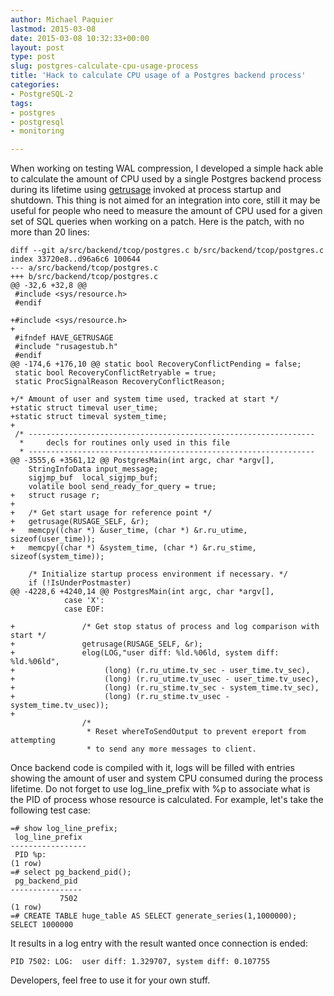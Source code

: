 ```yaml
---
author: Michael Paquier
lastmod: 2015-03-08
date: 2015-03-08 10:32:33+00:00
layout: post
type: post
slug: postgres-calculate-cpu-usage-process
title: 'Hack to calculate CPU usage of a Postgres backend process'
categories:
- PostgreSQL-2
tags:
- postgres
- postgresql
- monitoring

---
```


When working on testing WAL compression, I developed a simple hack able to
calculate the amount of CPU used by a single Postgres backend process during
its lifetime using [getrusage](http://linux.die.net/man/2/getrusage) invoked
at process startup and shutdown. This thing is not aimed for an integration
into core, still it may be useful for people who need to measure the amount
of CPU used for a given set of SQL queries when working on a patch. Here is
the patch, with no more than 20 lines:

    diff --git a/src/backend/tcop/postgres.c b/src/backend/tcop/postgres.c
    index 33720e8..d96a6c6 100644
    --- a/src/backend/tcop/postgres.c
    +++ b/src/backend/tcop/postgres.c
    @@ -32,6 +32,8 @@
     #include <sys/resource.h>
     #endif
     
    +#include <sys/resource.h>
    +
     #ifndef HAVE_GETRUSAGE
     #include "rusagestub.h"
     #endif
    @@ -174,6 +176,10 @@ static bool RecoveryConflictPending = false;
     static bool RecoveryConflictRetryable = true;
     static ProcSignalReason RecoveryConflictReason;
 
    +/* Amount of user and system time used, tracked at start */
    +static struct timeval user_time;
    +static struct timeval system_time;
    +
     /* ----------------------------------------------------------------
      *		decls for routines only used in this file
      * ----------------------------------------------------------------
    @@ -3555,6 +3561,12 @@ PostgresMain(int argc, char *argv[],
     	StringInfoData input_message;
     	sigjmp_buf	local_sigjmp_buf;
     	volatile bool send_ready_for_query = true;
    +	struct rusage r;
    +
    +	/* Get start usage for reference point */
    +	getrusage(RUSAGE_SELF, &r);
    +	memcpy((char *) &user_time, (char *) &r.ru_utime, sizeof(user_time));
    +	memcpy((char *) &system_time, (char *) &r.ru_stime, sizeof(system_time));
 
     	/* Initialize startup process environment if necessary. */
     	if (!IsUnderPostmaster)
    @@ -4228,6 +4240,14 @@ PostgresMain(int argc, char *argv[],
     			case 'X':
     			case EOF:
 
    +				/* Get stop status of process and log comparison with start */
    +				getrusage(RUSAGE_SELF, &r);
    +				elog(LOG,"user diff: %ld.%06ld, system diff: %ld.%06ld",
    +					 (long) (r.ru_utime.tv_sec - user_time.tv_sec),
    +					 (long) (r.ru_utime.tv_usec - user_time.tv_usec),
    +					 (long) (r.ru_stime.tv_sec - system_time.tv_sec),
    +					 (long) (r.ru_stime.tv_usec - system_time.tv_usec));
    +
     				/*
     				 * Reset whereToSendOutput to prevent ereport from attempting
     				 * to send any more messages to client.

Once backend code is compiled with it, logs will be filled with entries
showing the amount of user and system CPU consumed during the process
lifetime. Do not forget to use log\_line\_prefix with %p to associate
what is the PID of process whose resource is calculated. For example,
let's take the following test case:

    =# show log_line_prefix;
     log_line_prefix
    -----------------
     PID %p:
    (1 row)
    =# select pg_backend_pid();
     pg_backend_pid
    ----------------
               7502
    (1 row)
    =# CREATE TABLE huge_table AS SELECT generate_series(1,1000000);
    SELECT 1000000

It results in a log entry with the result wanted once connection is ended:

    PID 7502: LOG:  user diff: 1.329707, system diff: 0.107755

Developers, feel free to use it for your own stuff.
